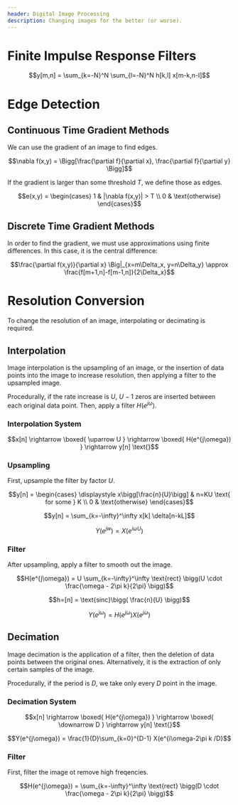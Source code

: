 ```yaml
---
header: Digital Image Processing
description: Changing images for the better (or worse).
---
```


# Finite Impulse Response Filters

$$y[m,n] = \sum_{k=-N}^N \sum_{l=-N}^N h[k,l] x[m-k,n-l]$$

# Edge Detection

## Continuous Time Gradient Methods

We can use the gradient of an image to find edges.

$$\nabla f(x,y) = \Bigg[\frac{\partial f}{\partial x}, \frac{\partial f}{\partial y} \Bigg]$$

If the gradient is larger than some threshold $T$, we define those as edges.

$$e(x,y) = \begin{cases}
1 & |\nabla f(x,y)| > T \\
0 & \text{otherwise}
\end{cases}$$

## Discrete Time Gradient Methods

In order to find the gradient, we must use approximations using finite differences. In this case, it is the central difference:

$$\frac{\partial f(x,y)}{\partial x} \Big|_{x=m\Delta_x, y=n\Delta_y} \approx \frac{f[m+1,n]-f[m-1,n]}{2\Delta_x}$$


# Resolution Conversion

To change the resolution of an image, interpolating or decimating is required.

## Interpolation

Image interpolation is the upsampling of an image, or the insertion of data points into the image to increase resolution, then applying a filter to the upsampled image.

Procedurally, if the rate increase is $U$, $U-1$ zeros are inserted between each original data point. Then, apply a filter $H(e^{j\omega})$.

### Interpolation System

$$x[n] \rightarrow 
\boxed{
  \uparrow U
} \rightarrow
\boxed{
  H(e^{j\omega})
} \rightarrow
y[n] \text{}$$

### Upsampling

First, upsample the filter by factor $U$.

$$y[n] = 
\begin{cases} 
\displaystyle x\bigg[\frac{n}{U}\bigg] & n=KU \text{ for some } K  \\
0 & \text{otherwise}
\end{cases}$$

$$y[n] = \sum_{k=-\infty}^\infty x[k] \delta[n-kL]$$

$$Y(e^{jw}) = X(e^{i\omega U})$$ 

### Filter

After upsampling, apply a filter to smooth out the image.

$$H(e^{j\omega}) = U \sum_{k=-\infty}^\infty \text{rect} \bigg(U \cdot \frac{\omega - 2\pi k}{2\pi} \bigg)$$

$$h=[n] = \text{sinc}\bigg( \frac{n}{U} \bigg)$$

$$Y(e^{j\omega}) = H(e^{j\omega}) X(e^{j\omega})$$

## Decimation

Image decimation is the application of a filter, then the deletion of data points between the original ones. Alternatively, it is the extraction of only certain samples of the image.

Procedurally, if the period is $D$, we take only every $D$ point in the image.

### Decimation System

$$x[n] \rightarrow 
\boxed{
  H(e^{j\omega})
} \rightarrow
\boxed{
  \downarrow D
} \rightarrow
y[n] \text{}$$

$$Y(e^{j\omega}) = \frac{1}{D}\sum_{k=0}^{D-1} X(e^{i\omega-2\pi k /D}$$

### Filter

First, filter the image ot remove high freqencies.

$$H(e^{j\omega}) = \sum_{k=-\infty}^\infty \text{rect} \bigg(D \cdot \frac{\omega - 2\pi k}{2\pi} \bigg)$$
